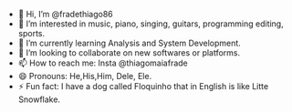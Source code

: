 - 👋 Hi, I’m @fradethiago86
- 👀 I’m interested in music, piano, singing, guitars, programming editing, sports. 
- 🌱 I’m currently learning Analysis and System Development.  
- 💞️ I’m looking to collaborate on new softwares or platforms.
- 📫 How to reach me: Insta @thiagomaiafrade
- 😄 Pronouns: He,His,Him, Dele, Ele.  
- ⚡ Fun fact: I have a dog called Floquinho that in English is like Litte Snowflake.

<!---
fradethiago86/fradethiago86 is a ✨ special ✨ repository because its `README.md` (this file) appears on your GitHub profile.
You can click the Preview link to take a look at your changes.
--->
